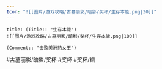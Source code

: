 ```yaml
---
Icon: "![[图片/游戏攻略/古墓丽影/暗影/奖杯/生存本能.png|30]]"
---
```

```ad-common-bronze-trophy
title: (Title:: "生存本能")
![[图片/游戏攻略/古墓丽影/暗影/奖杯/生存本能.png|100]]

(Comment:: "击败美洲豹女王")
```

#古墓丽影/暗影/奖杯 #奖杯 #奖杯/铜

